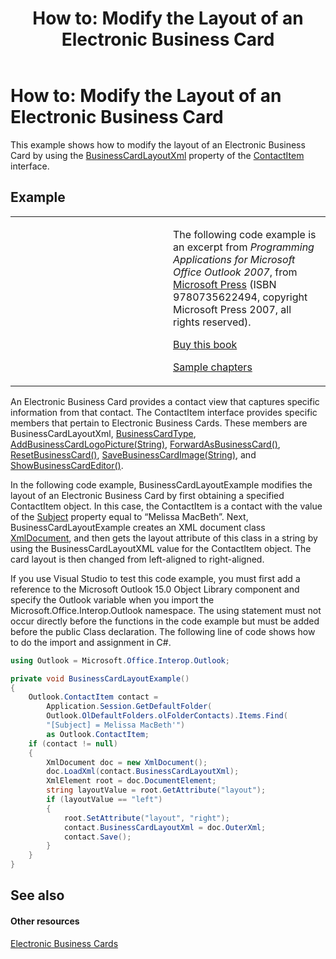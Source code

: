 ﻿---
title: 'How to: Modify the Layout of an Electronic Business Card'
TOCTitle: 'How to: Modify the Layout of an Electronic Business Card'
ms:assetid: f387c4a7-59c5-4b6a-b33a-1bfa7d499bbf
ms:mtpsurl: https://msdn.microsoft.com/en-us/library/Ff184653(v=office.15)
ms:contentKeyID: 55119838
ms.date: 07/24/2014
mtps_version: v=office.15
dev_langs:
- csharp
---

# How to: Modify the Layout of an Electronic Business Card

This example shows how to modify the layout of an Electronic Business Card by using the [BusinessCardLayoutXml](https://msdn.microsoft.com/en-us/library/bb624276\(v=office.15\)) property of the [ContactItem](https://msdn.microsoft.com/en-us/library/bb644956\(v=office.15\)) interface.

## Example

<table>
<colgroup>
<col style="width: 50%" />
<col style="width: 50%" />
</colgroup>
<tbody>
<tr class="odd">
<td><p></p></td>
<td><p>The following code example is an excerpt from <em>Programming Applications for Microsoft Office Outlook 2007</em>, from <a href="http://www.microsoft.com/learning/books/default.mspx">Microsoft Press</a> (ISBN 9780735622494, copyright Microsoft Press 2007, all rights reserved).</p>
<p><a href="http://www.amazon.com/gp/product/0735622493?ie=utf8%26tag=msmsdn-20%26linkcode=as2%26camp=1789%26creative=9325%26creativeasin=0735622493">Buy this book</a></p>
<p><a href="https://msdn.microsoft.com/en-us/library/cc513844(v=office.15)">Sample chapters</a></p></td>
</tr>
</tbody>
</table>


An Electronic Business Card provides a contact view that captures specific information from that contact. The ContactItem interface provides specific members that pertain to Electronic Business Cards. These members are BusinessCardLayoutXml, [BusinessCardType](https://msdn.microsoft.com/en-us/library/bb612276\(v=office.15\)), [AddBusinessCardLogoPicture(String)](https://msdn.microsoft.com/en-us/library/bb646681\(v=office.15\)), [ForwardAsBusinessCard()](https://msdn.microsoft.com/en-us/library/bb646342\(v=office.15\)), [ResetBusinessCard()](https://msdn.microsoft.com/en-us/library/bb644057\(v=office.15\)), [SaveBusinessCardImage(String)](https://msdn.microsoft.com/en-us/library/bb623060\(v=office.15\)), and [ShowBusinessCardEditor()](https://msdn.microsoft.com/en-us/library/bb646685\(v=office.15\)).

In the following code example, BusinessCardLayoutExample modifies the layout of an Electronic Business Card by first obtaining a specified ContactItem object. In this case, the ContactItem is a contact with the value of the [Subject](https://msdn.microsoft.com/en-us/library/bb624088\(v=office.15\)) property equal to “Melissa MacBeth”. Next, BusinessCardLayoutExample creates an XML document class [XmlDocument](http://msdn2.microsoft.com/en-us/library/6kza7w4k), and then gets the layout attribute of this class in a string by using the BusinessCardLayoutXML value for the ContactItem object. The card layout is then changed from left-aligned to right-aligned.

If you use Visual Studio to test this code example, you must first add a reference to the Microsoft Outlook 15.0 Object Library component and specify the Outlook variable when you import the Microsoft.Office.Interop.Outlook namespace. The using statement must not occur directly before the functions in the code example but must be added before the public Class declaration. The following line of code shows how to do the import and assignment in C\#.

``` csharp
using Outlook = Microsoft.Office.Interop.Outlook;
```

``` csharp
private void BusinessCardLayoutExample()
{
    Outlook.ContactItem contact =
        Application.Session.GetDefaultFolder(
        Outlook.OlDefaultFolders.olFolderContacts).Items.Find(
        "[Subject] = Melissa MacBeth'")
        as Outlook.ContactItem;
    if (contact != null)
    {
        XmlDocument doc = new XmlDocument();
        doc.LoadXml(contact.BusinessCardLayoutXml);
        XmlElement root = doc.DocumentElement;
        string layoutValue = root.GetAttribute("layout");
        if (layoutValue == "left")
        {
            root.SetAttribute("layout", "right");
            contact.BusinessCardLayoutXml = doc.OuterXml;
            contact.Save();
        }
    }
}
```

## See also

#### Other resources

[Electronic Business Cards](electronic-business-cards.md)

